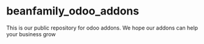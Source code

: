 # beanfamily_odoo_addons
This is our public repository for odoo addons. We hope our addons can  help your business grow
